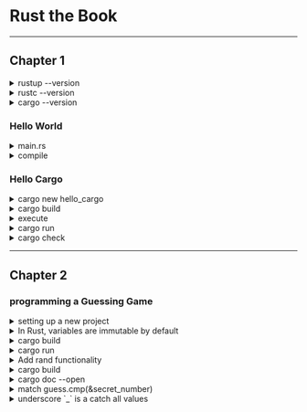 # Rust the Book

---

## Chapter 1

<details>
<summary>rustup --version</summary>

``` PowerShell
$ rustup --version                                                                                                                                                                                   in pwsh at 15:03:41 
rustup 1.24.3 (ce5817a94 2021-05-31)
info: This is the version for the rustup toolchain manager, not the rustc compiler.
info: The currently active `rustc` version is `rustc 1.61.0 (fe5b13d68 2022-05-18)`
```

</details>

<details>
<summary>rustc --version</summary>

``` PowerShell
$ rustc --version                                                                                                                                                                                    in pwsh at 15:06:14 
rustc 1.61.0 (fe5b13d68 2022-05-18)
```

</details>

<details>
<summary>cargo --version</summary>

``` PowerShell
$ cargo --version                                                                                                                                                                                    in pwsh at 15:07:40 
cargo 1.61.0 (a028ae42f 2022-04-29)
```

</details>

### Hello World

<details>
<summary>main.rs</summary>

``` main.rs
fn main() {
    println!("Hello, World!");
}
```

</details>

<details>
<summary>compile</summary>

``` PowerShell
$ rustc .\main.rs
main.exe
main.pdb
main.rs
```

</details>

### Hello Cargo

<details>
<summary>cargo new hello_cargo</summary>

``` PowerShell
$ cargo new hello_cargo                                                                                                                                                                       in pwsh at 16:07:31
Created binary (application) `hello_cargo` package

$ cd hello_cargo
```

</details>

<details>
<summary>cargo build</summary>

``` PowerShell
$ cargo build                                                                                                                                                                                 in pwsh at 16:24:04 
Compiling hello_cargo v0.1.0 (C:\Users\nagar\Development\Rust\projects\hello_cargo)
Finished dev [unoptimized + debuginfo] target(s) in 1.33s
```

</details>

<details>
<summary>execute</summary>

``` PowerShell
$ .\target\debug\hello_cargo.exe                                                                                                                                                              in pwsh at 16:24:16
Hello, world!
```

</details>

<details>
<summary>cargo run</summary>

``` PowerShell
$ cargo run                                                                                                                                                                                    in pwsh at 16:26:33 
Finished dev [unoptimized + debuginfo] target(s) in 0.01s
Running `target\debug\hello_cargo.exe`
Hello, world!
```

</details>

<details>
<summary>cargo check</summary>

``` PowerShell
$ cargo check                                                                                                                                                                                 in pwsh at 16:44:44 
Checking hello_cargo v0.1.0 (C:\Users\nagar\Development\Rust\projects\hello_cargo)
Finished dev [unoptimized + debuginfo] target(s) in 0.39s
```

</details>

---

## Chapter 2

### programming a Guessing Game

<details>
<summary>setting up a new project</summary>

``` PowerShell
$ cargo new guessing_game
Created binary (application) `guessing_game` package
cd guessing_game
```

</details>

<details>
<summary>In Rust, variables are immutable by default</summary>

``` Rust
let apple = 5; // immutable
let mut apple = 5; // mutable
```

`mut` means mutable.
After the value is assigned to the variable, the variable name is prefixed with `mut`.
it looks like `&mut apple` or `&apple` and `&` means ***reference***.

</details>

<details>
<summary>cargo build</summary>

``` PowerShell
$ cargo build
Compiling guessing_game v0.1.0 (C:\Users\nagar\Development\Rust\projects\guessing_game)
Finished dev [unoptimized + debuginfo] target(s) in 1.21s
```

</details>

<details>
<summary>cargo run</summary>

``` PowerShell
$ cargo run
Finished dev [unoptimized + debuginfo] target(s) in 0.01s
Running `target\debug\guessing_game.exe`
Guess the number!
Please input your guess.
3
You guessed: 3
```

</details>

<details>
<summary>Add rand functionality</summary>

``` Cargo.toml
rand = "0.8.5"
```

</details>

<details>
<summary>cargo build</summary>

``` PowerShell
cargo build
    Updating crates.io index
  Downloaded rand_core v0.6.3
  Downloaded rand_chacha v0.3.1
  Downloaded rand v0.8.5
  Downloaded ppv-lite86 v0.2.16
  Downloaded getrandom v0.2.6
  Downloaded cfg-if v1.0.0
  Downloaded 6 crates (182.5 KB) in 1.58s
   Compiling cfg-if v1.0.0
   Compiling ppv-lite86 v0.2.16
   Compiling getrandom v0.2.6
   Compiling rand_core v0.6.3
   Compiling rand_chacha v0.3.1
   Compiling rand v0.8.5
   Compiling guessing_game v0.1.0 (C:\Users\nagar\Development\Rust\projects\guessing_game)
    Finished dev [unoptimized + debuginfo] target(s) in 7m 44s
```

</details>

<details>
<summary>cargo doc --open</summary>

``` PowerShell
cargo doc --open
    Checking cfg-if v1.0.0
    Checking ppv-lite86 v0.2.16
 Documenting cfg-if v1.0.0
 Documenting ppv-lite86 v0.2.16
    Checking getrandom v0.2.6
    Checking rand_core v0.6.3
 Documenting getrandom v0.2.6
    Checking rand_chacha v0.3.1
    Checking rand v0.8.5
 Documenting rand_core v0.6.3
 Documenting rand_chacha v0.3.1
 Documenting rand v0.8.5
 Documenting guessing_game v0.1.0 (C:\Users\nagar\Development\Rust\projects\guessing_game)
    Finished dev [unoptimized + debuginfo] target(s) in 10.35s
     Opening C:\Users\nagar\Development\Rust\projects\guessing_game\target\doc\guessing_game\index.html
```

</details>

<details>
<summary>match guess.cmp(&secret_number)</summary>

`cmp` means ***compare***.

> A `match` expression is made up of arms. An arm consists of a pattern to match against,
> and the code that should be run if the value given to `match` fits that arm's pattern.

</details>

<details>
<summary>underscore `_` is a catch all values</summary>

``` rust
let guess: u32 =
        guess.trim().parse() {
            Ok(num) => num,
            Err(_) => continue,
        };
```

``` rust
cargo run
   Compiling guessing_game v0.1.0 (C:\Users\nagar\Development\Rust\projects\guessing_game)
    Finished dev [unoptimized + debuginfo] target(s) in 1.61s
     Running `target\debug\guessing_game.exe`
Guess the number!
The secret number is: 1
Please input your guess.
a
Please input your guess.
あ
Please input your guess.
1
You guessed: 1
You won!
```

</details>

